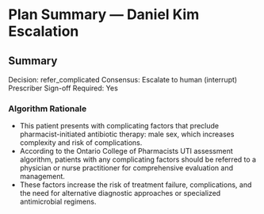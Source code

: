 # Plan Summary — Daniel Kim Escalation

## Summary
Decision: refer_complicated
Consensus: Escalate to human (interrupt)
Prescriber Sign-off Required: Yes

### Algorithm Rationale
- This patient presents with complicating factors that preclude pharmacist-initiated antibiotic therapy: male sex, which increases complexity and risk of complications.
- According to the Ontario College of Pharmacists UTI assessment algorithm, patients with any complicating factors should be referred to a physician or nurse practitioner for comprehensive evaluation and management.
- These factors increase the risk of treatment failure, complications, and the need for alternative diagnostic approaches or specialized antimicrobial regimens.